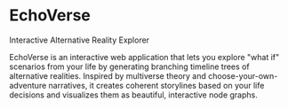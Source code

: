 # EchoVerse
Interactive Alternative Reality Explorer

EchoVerse is an interactive web application that lets you explore "what if" scenarios from your life by generating branching timeline trees of alternative realities. Inspired by multiverse theory and choose-your-own-adventure narratives, it creates coherent storylines based on your life decisions and visualizes them as beautiful, interactive node graphs.
